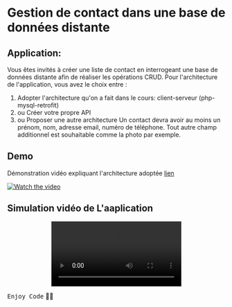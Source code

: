 # Gestion de contact dans une base de données distante

## Application:
Vous êtes invités à créer une liste de contact en interrogeant une base de données distante afin de réaliser les opérations CRUD. Pour l'architecture de l'application, vous avez le choix entre :
  1. Adopter l'architecture qu'on a fait dans le cours: client-serveur (php-mysql-retrofit) 
  2. ou Créer votre propre API
  3. ou Proposer une autre architecture
   Un contact devra avoir au moins un prénom, nom, adresse email, numéro de téléphone. Tout autre champ additionnel est souhaitable comme la photo par exemple.

## Demo
Démonstration vidéo expliquant l'architecture adoptée  <a href="https://youtu.be/oYyRfkGSGUs"> lien </a>

[![Watch the video](https://user-images.githubusercontent.com/92756846/235240621-100a5041-e625-47b9-ab20-d5e89d1aafdf.png)](https://www.youtube.com/watch?v=DBpzxVnXK3M)

## Simulation vidéo de L'aaplication
<div align="center">  
<video src="https://user-images.githubusercontent.com/92756846/235222188-1a1d6a38-f995-4288-823f-f5bef0408724.mp4">
</div>

<kbd>Enjoy Code</kbd> 👨‍💻
